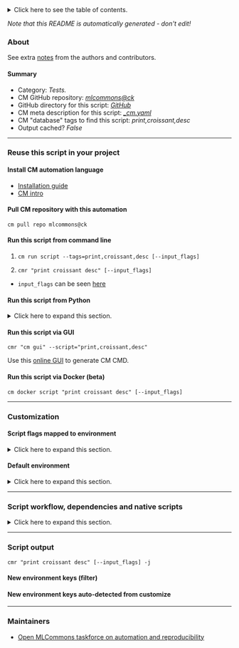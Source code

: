 <details>
<summary>Click here to see the table of contents.</summary>

* [About](#about)
* [Summary](#summary)
* [Reuse this script in your project](#reuse-this-script-in-your-project)
  * [ Install CM automation language](#install-cm-automation-language)
  * [ Check CM script flags](#check-cm-script-flags)
  * [ Run this script from command line](#run-this-script-from-command-line)
  * [ Run this script from Python](#run-this-script-from-python)
  * [ Run this script via GUI](#run-this-script-via-gui)
  * [ Run this script via Docker (beta)](#run-this-script-via-docker-(beta))
* [Customization](#customization)
  * [ Script flags mapped to environment](#script-flags-mapped-to-environment)
  * [ Default environment](#default-environment)
* [Script workflow, dependencies and native scripts](#script-workflow-dependencies-and-native-scripts)
* [Script output](#script-output)
* [New environment keys (filter)](#new-environment-keys-(filter))
* [New environment keys auto-detected from customize](#new-environment-keys-auto-detected-from-customize)
* [Maintainers](#maintainers)

</details>

*Note that this README is automatically generated - don't edit!*

### About


See extra [notes](README-extra.md) from the authors and contributors.

#### Summary

* Category: *Tests.*
* CM GitHub repository: *[mlcommons@ck](https://github.com/mlcommons/ck/tree/master/cm-mlops)*
* GitHub directory for this script: *[GitHub](https://github.com/mlcommons/ck/tree/master/cm-mlops/script/print-croissant-desc)*
* CM meta description for this script: *[_cm.yaml](_cm.yaml)*
* CM "database" tags to find this script: *print,croissant,desc*
* Output cached? *False*
___
### Reuse this script in your project

#### Install CM automation language

* [Installation guide](https://github.com/mlcommons/ck/blob/master/docs/installation.md)
* [CM intro](https://doi.org/10.5281/zenodo.8105339)

#### Pull CM repository with this automation

```cm pull repo mlcommons@ck```


#### Run this script from command line

1. `cm run script --tags=print,croissant,desc [--input_flags]`

2. `cmr "print croissant desc" [--input_flags]`

* `input_flags` can be seen [here](#script-flags-mapped-to-environment)

#### Run this script from Python

<details>
<summary>Click here to expand this section.</summary>

```python

import cmind

r = cmind.access({'action':'run'
                  'automation':'script',
                  'tags':'print,croissant,desc'
                  'out':'con',
                  ...
                  (other input keys for this script)
                  ...
                 })

if r['return']>0:
    print (r['error'])

```

</details>


#### Run this script via GUI

```cmr "cm gui" --script="print,croissant,desc"```

Use this [online GUI](https://cKnowledge.org/cm-gui/?tags=print,croissant,desc) to generate CM CMD.

#### Run this script via Docker (beta)

`cm docker script "print croissant desc" [--input_flags]`

___
### Customization


#### Script flags mapped to environment
<details>
<summary>Click here to expand this section.</summary>

* `--url=value`  &rarr;  `CM_PRINT_CROISSANT_URL=value`

**Above CLI flags can be used in the Python CM API as follows:**

```python
r=cm.access({... , "url":...}
```

</details>

#### Default environment

<details>
<summary>Click here to expand this section.</summary>

These keys can be updated via `--env.KEY=VALUE` or `env` dictionary in `@input.json` or using script flags.

* CM_PRINT_CROISSANT_URL: `https://raw.githubusercontent.com/mlcommons/croissant/main/datasets/1.0/gpt-3/metadata.json`

</details>

___
### Script workflow, dependencies and native scripts

<details>
<summary>Click here to expand this section.</summary>

  1. ***Read "deps" on other CM scripts from [meta](https://github.com/mlcommons/ck/tree/master/cm-mlops/script/print-croissant-desc/_cm.yaml)***
     * detect,os
       - CM script: [detect-os](https://github.com/mlcommons/ck/tree/master/cm-mlops/script/detect-os)
     * get,sys-utils-cm
       - CM script: [get-sys-utils-cm](https://github.com/mlcommons/ck/tree/master/cm-mlops/script/get-sys-utils-cm)
     * get,python3
       * CM names: `--adr.['python', 'python3']...`
       - CM script: [get-python3](https://github.com/mlcommons/ck/tree/master/cm-mlops/script/get-python3)
     * get,croissant
       * CM names: `--adr.['croissant']...`
       - CM script: [get-croissant](https://github.com/mlcommons/ck/tree/master/cm-mlops/script/get-croissant)
  1. Run "preprocess" function from customize.py
  1. Read "prehook_deps" on other CM scripts from [meta](https://github.com/mlcommons/ck/tree/master/cm-mlops/script/print-croissant-desc/_cm.yaml)
  1. ***Run native script if exists***
     * [run.bat](https://github.com/mlcommons/ck/tree/master/cm-mlops/script/print-croissant-desc/run.bat)
     * [run.sh](https://github.com/mlcommons/ck/tree/master/cm-mlops/script/print-croissant-desc/run.sh)
  1. Read "posthook_deps" on other CM scripts from [meta](https://github.com/mlcommons/ck/tree/master/cm-mlops/script/print-croissant-desc/_cm.yaml)
  1. Run "postrocess" function from customize.py
  1. Read "post_deps" on other CM scripts from [meta](https://github.com/mlcommons/ck/tree/master/cm-mlops/script/print-croissant-desc/_cm.yaml)
</details>

___
### Script output
`cmr "print croissant desc" [--input_flags] -j`
#### New environment keys (filter)

#### New environment keys auto-detected from customize

___
### Maintainers

* [Open MLCommons taskforce on automation and reproducibility](https://github.com/mlcommons/ck/blob/master/docs/taskforce.md)
